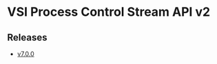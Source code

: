 # VSI Process Control Stream API v2

## Releases

- [v7.0.0](https://TechSysApi.github.io/vsi-process-control-stream-api-v2-dist/v7.0.0/ui/?url=../complete-api.yaml)
